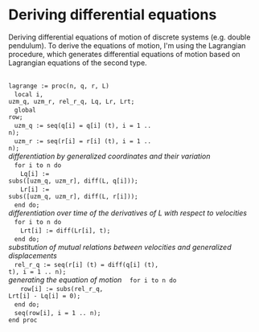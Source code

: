 # Deriving differential equations
Deriving differential equations of motion of discrete systems (e.g. double pendulum). To derive the equations of motion, I'm using the Lagrangian procedure, which generates differential equations of motion based on Lagrangian equations of the second type.<br><br>

<code>lagrange := proc(n, q, r, L)</code> <br>
&nbsp; &nbsp;<code>local i, uzm_q, uzm_r, rel_r_q, Lq, Lr, Lrt;</code><br>
&nbsp; &nbsp;<code>global row;</code><br>
 &nbsp; &nbsp;<code>uzm_q := seq(q[i] = q[i] (t), i = 1 .. n);</code><br>
  &nbsp; &nbsp;<code>uzm_r := seq(r[i] = r[i] (t), i = 1 .. n);</code><br>
  <i>differentiation by generalized coordinates and their variation</i><br>
 &nbsp; &nbsp;<code>for i to n do</code><br>
 &nbsp; &nbsp;&nbsp; &nbsp;<code>Lq[i] := subs([uzm_q, uzm_r], diff(L, q[i]));</code><br>
&nbsp; &nbsp;&nbsp; &nbsp;<code>Lr[i] := subs([uzm_q, uzm_r], diff(L, r[i]));</code><br>
&nbsp; &nbsp;<code>end do;</code> <br>
<i>differentiation over time of the derivatives of L with respect to velocities</i><br>
  &nbsp; &nbsp;<code>for i to n do</code><br>
   &nbsp; &nbsp;&nbsp; &nbsp;<code>Lrt[i] := diff(Lr[i], t);</code><br>
&nbsp; &nbsp;<code>end do;</code><br> 
<i>substitution of mutual relations between velocities and generalized displacements</i><br>
 &nbsp; &nbsp;<code>rel_r_q := seq(r[i] (t) = diff(q[i] (t), t), i = 1 .. n);</code><br>
 <i>generating the equation of motion</i>
  &nbsp; &nbsp;<code>for i to n do</code><br>
   &nbsp; &nbsp;&nbsp; &nbsp;<code>row[i] := subs(rel_r_q, Lrt[i] - Lq[i] = 0);</code><br>
  &nbsp; &nbsp;<code>end do;</code><br>
  &nbsp; &nbsp;<code>seq(row[i], i = 1 .. n);</code><br>
<code>end proc</code>
